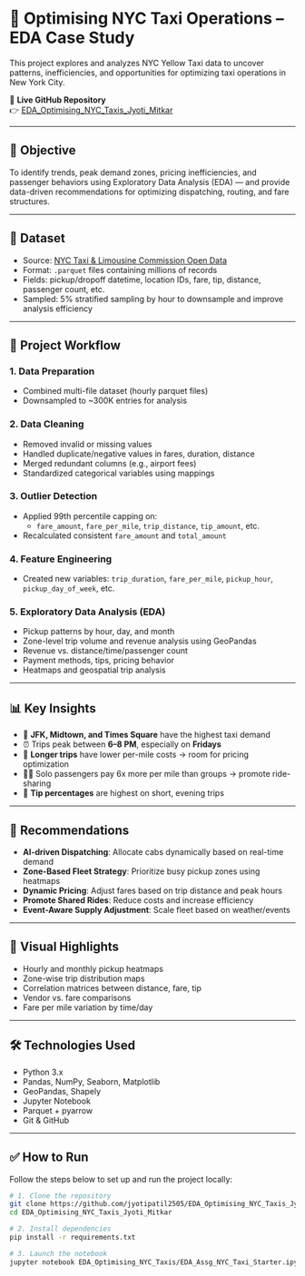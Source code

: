# 🚕 Optimising NYC Taxi Operations – EDA Case Study

This project explores and analyzes NYC Yellow Taxi data to uncover patterns, inefficiencies, and opportunities for optimizing taxi operations in New York City.

🔗 **Live GitHub Repository**  
👉 [EDA_Optimising_NYC_Taxis_Jyoti_Mitkar](https://github.com/jyotipatil2505/EDA_Optimising_NYC_Taxis_Jyoti_Mitkar)

---

## 📌 Objective

To identify trends, peak demand zones, pricing inefficiencies, and passenger behaviors using Exploratory Data Analysis (EDA) — and provide data-driven recommendations for optimizing dispatching, routing, and fare structures.

---

## 📂 Dataset

- Source: [NYC Taxi & Limousine Commission Open Data](https://www.nyc.gov/site/tlc/about/tlc-trip-record-data.page)
- Format: `.parquet` files containing millions of records
- Fields: pickup/dropoff datetime, location IDs, fare, tip, distance, passenger count, etc.
- Sampled: 5% stratified sampling by hour to downsample and improve analysis efficiency

---

## 🔧 Project Workflow

### 1. Data Preparation
- Combined multi-file dataset (hourly parquet files)
- Downsampled to ~300K entries for analysis

### 2. Data Cleaning
- Removed invalid or missing values
- Handled duplicate/negative values in fares, duration, distance
- Merged redundant columns (e.g., airport fees)
- Standardized categorical variables using mappings

### 3. Outlier Detection
- Applied 99th percentile capping on:
  - `fare_amount`, `fare_per_mile`, `trip_distance`, `tip_amount`, etc.
- Recalculated consistent `fare_amount` and `total_amount`

### 4. Feature Engineering
- Created new variables: `trip_duration`, `fare_per_mile`, `pickup_hour`, `pickup_day_of_week`, etc.

### 5. Exploratory Data Analysis (EDA)
- Pickup patterns by hour, day, and month
- Zone-level trip volume and revenue analysis using GeoPandas
- Revenue vs. distance/time/passenger count
- Payment methods, tips, pricing behavior
- Heatmaps and geospatial trip analysis

---

## 📊 Key Insights

- 🚖 **JFK, Midtown, and Times Square** have the highest taxi demand
- ⏰ Trips peak between **6–8 PM**, especially on **Fridays**
- 💸 **Longer trips** have lower per-mile costs → room for pricing optimization
- 💁‍♀️ Solo passengers pay 6x more per mile than groups → promote ride-sharing
- 🎯 **Tip percentages** are highest on short, evening trips

---

## 🧠 Recommendations

- **AI-driven Dispatching**: Allocate cabs dynamically based on real-time demand
- **Zone-Based Fleet Strategy**: Prioritize busy pickup zones using heatmaps
- **Dynamic Pricing**: Adjust fares based on trip distance and peak hours
- **Promote Shared Rides**: Reduce costs and increase efficiency
- **Event-Aware Supply Adjustment**: Scale fleet based on weather/events

---

## 📍 Visual Highlights

- Hourly and monthly pickup heatmaps
- Zone-wise trip distribution maps
- Correlation matrices between distance, fare, tip
- Vendor vs. fare comparisons
- Fare per mile variation by time/day


---

## 🛠️ Technologies Used

- Python 3.x
- Pandas, NumPy, Seaborn, Matplotlib
- GeoPandas, Shapely
- Jupyter Notebook
- Parquet + pyarrow
- Git & GitHub

---

## ✅ How to Run

Follow the steps below to set up and run the project locally:

```bash
# 1. Clone the repository
git clone https://github.com/jyotipatil2505/EDA_Optimising_NYC_Taxis_Jyoti_Mitkar.git
cd EDA_Optimising_NYC_Taxis_Jyoti_Mitkar

# 2. Install dependencies
pip install -r requirements.txt

# 3. Launch the notebook
jupyter notebook EDA_Optimising_NYC_Taxis/EDA_Assg_NYC_Taxi_Starter.ipynb
